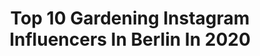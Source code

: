 ---
title: Top 10 Gardening Instagram Influencers In Berlin In 2020
description: >-
  Find top gardening Instagram influencers in Berlin in 2020. Most popular hashtags: #livingroom #interior #interiordesign #plants.
platform: Instagram
profiles:
  - username: "botanicart"
    fullname: >-
      Botanic Art
    location: "Germany"
    followers: 4380
    engagement: 1677
    commentsToLikes: 0.026858
    avatar: "https://scontent-ams4-1.cdninstagram.com/v/t51.2885-19/s320x320/82672791_2288509014775582_8395585732718100480_n.jpg?_nc_ht=scontent-ams4-1.cdninstagram.com&_nc_ohc=XDA6XuM8f9QAX9Cmbqo&oh=5afa830d589b23b795a6f544a07a5fc1&oe=5EA2B5B5"
    verified: false
    hashtags: "#fleurs, #hyacinths, #hyacinth, #floweraddict"
  - username: "easyinterieur"
    fullname: >-
      M E L I K E
    location: "Germany"
    followers: 378137
    engagement: 153
    commentsToLikes: 0.046045
    avatar: "https://scontent-amt2-1.cdninstagram.com/v/t51.2885-19/s320x320/68997212_942820142733795_5455826295306846208_n.jpg?_nc_ht=scontent-amt2-1.cdninstagram.com&_nc_ohc=RGXY9WuiRJkAX_6HoxJ&oh=25c6bd96bd93ae8e458deb1c0cab85d7&oe=5EBAD335"
    verified: false
    hashtags: "#194l, #nordichome, #whiteliving, #recipeoftheday"
  - username: "sissihardenberg"
    fullname: >-
      Franzi Hardenberg
    location: "Germany"
    followers: 25073
    engagement: 369
    commentsToLikes: 0.040876
    avatar: "https://scontent-lhr8-1.cdninstagram.com/v/t51.2885-19/s320x320/83715600_264604667843579_3457413656411635712_n.jpg?_nc_ht=scontent-lhr8-1.cdninstagram.com&_nc_ohc=59uwaf8mFtUAX8Skuwp&oh=9d15f387d8a53f6c0e02296038bda377&oe=5EBC3425"
    verified: true
    hashtags: "#staystrong, #countryhome, #flowerlover, #supportsmallbusinesses"
  - username: "eva_brenner_official"
    fullname: >-
      Eva Brenner
    location: "Germany"
    followers: 22294
    engagement: 972
    commentsToLikes: 0.048635
    avatar: "https://scontent-amt2-1.cdninstagram.com/v/t51.2885-19/s320x320/56852950_350597685583930_8773374728271298560_n.jpg?_nc_ht=scontent-amt2-1.cdninstagram.com&_nc_ohc=Xr6VUb_I2K4AX9PDlpB&oh=2fefefb881c849668ce16e563003480b&oe=5EBA032C"
    verified: false
    hashtags: "#plantbased, #higherself, #endof2019, #designer"
  - username: "lavieleonie"
    fullname: >-
      Leonie
    location: "Germany"
    followers: 6410
    engagement: 990
    commentsToLikes: 0.046629
    avatar: "https://scontent-lht6-1.cdninstagram.com/v/t51.2885-19/s320x320/67587939_582736765594937_9114656514693398528_n.jpg?_nc_ht=scontent-lht6-1.cdninstagram.com&_nc_ohc=ppstemGU2KcAX_n8EwM&oh=1dc084e594ca4a8e8893061a3f79211f&oe=5EB9FE26"
    verified: false
    hashtags: "#goodtimes, #unisex, #chikogi, #plantsmakemehappy"
  - username: "home_living_interior"
    fullname: >-
      NICOLE | INTERIORLOVER
    location: "Germany"
    followers: 100233
    engagement: 298
    commentsToLikes: 0.046797
    avatar: "https://scontent-lhr8-1.cdninstagram.com/v/t51.2885-19/s320x320/89611287_736759490188636_2540995174499090432_n.jpg?_nc_ht=scontent-lhr8-1.cdninstagram.com&_nc_ohc=9jN8xSmdTCAAX_lLZnu&oh=a8b95822acbe92311503edf2e55f37db&oe=5EBC2286"
    verified: false
    hashtags: "#solebeich, #accessories, #stayathome, #jalousien"
  - username: "nati_g_xo"
    fullname: >-
      Mindstyler
    location: "Germany"
    followers: 3293
    engagement: 459
    commentsToLikes: 0.064969
    avatar: "https://scontent-amt2-1.cdninstagram.com/v/t51.2885-19/s320x320/83173281_551275228821517_7842396337290084352_n.jpg?_nc_ht=scontent-amt2-1.cdninstagram.com&_nc_ohc=ZbZsY745IoQAX-Zsw6Q&oh=5a2f52bcf709d23af80f63c146fa3d2b&oe=5EB59363"
    verified: false
    hashtags: "#feiern, #fokus, #business, #disneychristmas"
  - username: "acreswildgardendesign"
    fullname: >-
      Acres Wild
    location: "Germany"
    followers: 9976
    engagement: 395
    commentsToLikes: 0.068928
    avatar: "https://scontent-amt2-1.cdninstagram.com/v/t51.2885-19/s320x320/43163090_708634029494232_6889171682162900992_n.jpg?_nc_ht=scontent-amt2-1.cdninstagram.com&_nc_ohc=2SXYtPuyBTgAX-fiIEb&oh=4269baeab40b91950728b23fef3c7fbf&oe=5EB32EE1"
    verified: false
    hashtags: "#coronavirus, #natureinthecity, #covid, #nature"
  - username: "timlabenda"
    fullname: >-
      TIM LABENDA
    location: "Germany"
    followers: 61627
    engagement: 407
    commentsToLikes: 0.018087
    avatar: "https://scontent-ams4-1.cdninstagram.com/v/t51.2885-19/s320x320/70467578_2925376904157865_6205689424404021248_n.jpg?_nc_ht=scontent-ams4-1.cdninstagram.com&_nc_ohc=dWWI2dwWQokAX_gSMMp&oh=40c5f8f0c29f332728969d99d4daada2&oe=5EB05251"
    verified: false
    hashtags: "#decor, #weddingplanner, #iic, #portrait"
  - username: "fraeuleinkrause"
    fullname: >-
      Sᴀsᴋɪᴀ | Sᴄʜʟᴇsᴡɪɢ﹣Hᴏʟsᴛᴇɪɴ
    location: "Germany"
    followers: 3616
    engagement: 1400
    commentsToLikes: 0.163957
    avatar: "https://scontent-lhr8-1.cdninstagram.com/v/t51.2885-19/s320x320/80565313_460764211507680_8598856355765288960_n.jpg?_nc_ht=scontent-lhr8-1.cdninstagram.com&_nc_ohc=r5fNVRiXIkYAX-tn6Zw&oh=fe0c33b2788fd12273eb151e25e712e1&oe=5EBB332E"
    verified: false
    hashtags: "#iicfinallytimefor, #fuckcorona, #florida, #cozytime"
---